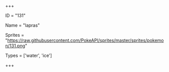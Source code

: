 




+++

ID = "131"

Name = "lapras"

Sprites = "https://raw.githubusercontent.com/PokeAPI/sprites/master/sprites/pokemon/131.png"

Types = ['water', 'ice']

+++

